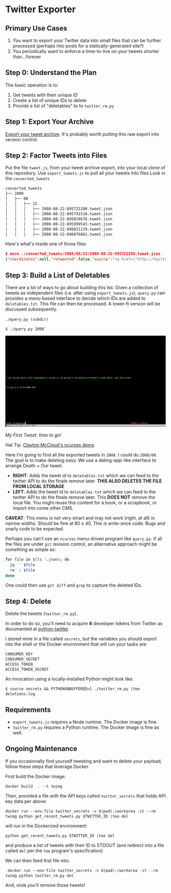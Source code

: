 # Twitter Exporter

## Primary Use Cases

1. You want to export your Twitter data into small files that can be further
   processed (perhaps into posts for a statically-generated site?)
2. You periodically want to enforce a time-to-live on your tweets shorter
   than...forever

## Step 0: Understand the Plan

The basic operation is to:

1. Get tweets with their unique ID
2. Create a list of unique IDs to delete
3. Provide a list of "deletables" to to `twitter_rm.py`

## Step 1: Export Your Archive

[Export your tweet archive](https://twitter.com/settings/account). It's
probably worth putting this raw export into version control.

## Step 2: Factor Tweets into Files

Put the file `tweet.js`, from your tweet archive export, into your local clone
of this repository.  Use `export_tweets.js` to pull all your tweets into files
Look in the `converted_tweets`

```text
converted_tweets
├── 2008
│   ├── 08
│   │   ├── 22
│   │   │   ├── 2008-08-22-895722280.tweet.json
│   │   │   ├── 2008-08-22-895741518.tweet.json
│   │   │   ├── 2008-08-22-895834676.tweet.json
│   │   │   ├── 2008-08-22-895999543.tweet.json
│   │   │   ├── 2008-08-22-896021129.tweet.json
│   │   │   ├── 2008-08-22-896076861.tweet.json
```

Here's what's inside one of those files:

```json
$ more ./converted_tweets/2008/08/22/2008-08-22-895722280.tweet.json
{"coordinates":null,"retweeted":false,"source":"<a href=\"http://twitter.com\" rel=\"nofollow\">Twitter Web Client</a>","entities":{"hashtags":[],"symbols":[],"user_mentions":[],"urls":[]},"display_text_range":["0.0","128.0"],"favorite_count":"0.0","in_reply_to_status_id_str":null,"geo":null,"id_str":"895722280","in_reply_to_user_id":null,"truncated":false,"retweet_count":"0.0","id":"8.9572228E8","in_reply_to_status_id":null,"created_at":"Fri Aug 22 17:19:38 +0000 2008","place":null,"favorited":false,"full_text":"I just joined twitter after disparaging it, hating it, not getting it and generally thinking it kinda sucked.  Hell much colder.","lang":"en","contributors":null,"in_reply_to_screen_name":null,"in_reply_to_user_id_str":null}
```

## Step 3: Build a List of Deletables

There are a lot of ways to go about building this list. Given a collection of
tweets as independent files (i.e. after using `export_tweets.js`), `query.py`
can provides a menu-based interface to decide which IDs are added to
`deletables.txt`. This file can then be processed. A lower-fi version will be
discussed subsequently.


`./query.py (subdir)`

```shell
$ ./query.py 2008`
```

![Preview of Interface with my first Tweet](./ui_preview.png)

_My First Tweet: time to go!_

Hat Tip: [Clayton McCloud's ncurses demo](https://gist.github.com/claymcleod/b670285f334acd56ad1c)

Here I'm going to find all the exported tweets in `2008`. I _could_ do
`2008/08`.  The goal is to make deleting easy. We use a dating-app-like
interface to arrange Death + Our tweet.

* **RIGHT**: Adds the tweet id to `deletables.txt` which we can feed to the
  twitter API to do the finale remove later. **THIS ALSO DELETES THE FILE FROM
  LOCAL STORAGE**
* **LEFT**: Adds the tweet id to `deletables.txt` which we can feed to the
  twitter API to do the finale remove later. This **DOES NOT** remove the local
  file. You might reuse this content for a book, or a scrapbook, or import into
  come other CMS.

**CAVEAT**: This menu is not very smart and may not work (right, at all) in
narrow widths. Should be fine at 80 x 40. This is write-once code. Bugs and
snarly code to be expected.

Perhaps you can't use an `ncurses` menu-driven program like `query.py`.  If all
the files are under `git` revision control, an alternative approach might be
something as simple as:

```bash
for file in $(ls *.json); do
  jq '' $file
  rm -i $file
done
```

One could then use `git diff` and `grep` to capture the deleted IDs.

## Step 4: Delete

Delete the tweets (`twitter_rm.py`).

In order to do so, you'll need to acquire **4** developer tokens from Twitter
as documented at
[python-twitter](https://python-twitter.readthedocs.io/en/latest/getting_started.html).

I stored mine in a file called `secrets`, but the variables you should export
into the shell or the Docker environment that will run your tasks are:

```text
CONSUMER_KEY
CONSUMER_SECRET
ACCESS_TOKEN
ACCESS_TOKEN_SECRET
```

An invocation using a locally-installed Python might look like:

```shell
$ source secrets && PYTHONUNBUFFERED=1 ./twitter_rm.py |tee deletions.log
```

## Requirements

* `export_tweets.js` requires a Node runtime. The Docker image is fine.
* `twitter_rm.py` requires a Python runtime. The Docker image is fine as well.

## Ongoing Maintenance

If you occasionally find yourself tweeting and want to delete your payload,
follow these steps that leverage Docker.

First build the Docker image:

    docker build  .  -t twimg

Then, provided a file with the API keys called `twitter_secrets` that holds API
key data per above:

    docker run --env-file twitter_secrets -v $(pwd):/workarea -it --rm twimg python get_recent_tweets.py $TWITTER_ID |tee del

will run in the Dockerized environment:

    python get_recent_tweets.py $TWITTER_ID |tee del

and produce a list of tweets with their ID to STDOUT (and redirect into a file
called `del` per the `tee` program's specification)

We can then feed that file into:

     docker run --env-file twitter_secrets -v $(pwd):/workarea -it --rm twimg python twitter_rm.py del

And, viol&agrave; you'll remove those tweets!

